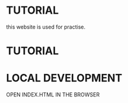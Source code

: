# TUTORIAL 
this website is used for practise.
# TUTORIAL 
# LOCAL DEVELOPMENT
OPEN INDEX.HTML IN THE BROWSER 